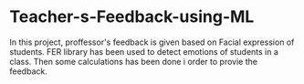 # Teacher-s-Feedback-using-ML

In this project, proffessor's feedback is given based on Facial expression of students.
FER library has been used to detect emotions of students in a class.
Then some calculations has been done i  order to provie the feedback.
